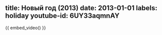 title: Новый год (2013)
date: 2013-01-01
labels: holiday
youtube-id: 6UY33aqmnAY
---

{{ embed_video() }}
